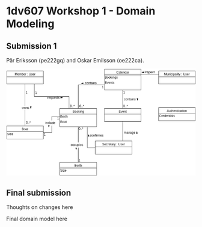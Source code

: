 # 1dv607 Workshop 1 - Domain Modeling

## Submission 1

Pär Eriksson (pe222gq) and Oskar Emilsson (oe222ca).

![UML Domain Model](workshop-1.png)

## Final submission

Thoughts on changes here

Final domain model here

